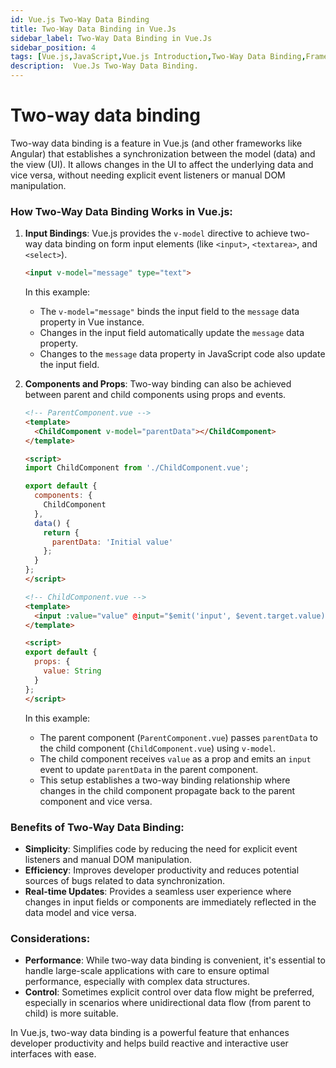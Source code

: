 ```yaml
---
id: Vue.js Two-Way Data Binding
title: Two-Way Data Binding in Vue.Js
sidebar_label: Two-Way Data Binding in Vue.Js
sidebar_position: 4
tags: [Vue.js,JavaScript,Vue.js Introduction,Two-Way Data Binding,Framework,Vue.Js Concepts]
description:  Vue.Js Two-Way Data Binding.
---
```

# Two-way data binding

Two-way data binding is a feature in Vue.js (and other frameworks like Angular) that establishes a synchronization between the model (data) and the view (UI). It allows changes in the UI to affect the underlying data and vice versa, without needing explicit event listeners or manual DOM manipulation.

### How Two-Way Data Binding Works in Vue.js:

1. **Input Bindings**: Vue.js provides the `v-model` directive to achieve two-way data binding on form input elements (like `<input>`, `<textarea>`, and `<select>`).

   ```html
   <input v-model="message" type="text">
   ```

   In this example:
   - The `v-model="message"` binds the input field to the `message` data property in Vue instance.
   - Changes in the input field automatically update the `message` data property.
   - Changes to the `message` data property in JavaScript code also update the input field.

2. **Components and Props**: Two-way binding can also be achieved between parent and child components using props and events.

   ```html
   <!-- ParentComponent.vue -->
   <template>
     <ChildComponent v-model="parentData"></ChildComponent>
   </template>

   <script>
   import ChildComponent from './ChildComponent.vue';

   export default {
     components: {
       ChildComponent
     },
     data() {
       return {
         parentData: 'Initial value'
       };
     }
   };
   </script>

   <!-- ChildComponent.vue -->
   <template>
     <input :value="value" @input="$emit('input', $event.target.value)">
   </template>

   <script>
   export default {
     props: {
       value: String
     }
   };
   </script>
   ```

   In this example:
   - The parent component (`ParentComponent.vue`) passes `parentData` to the child component (`ChildComponent.vue`) using `v-model`.
   - The child component receives `value` as a prop and emits an `input` event to update `parentData` in the parent component.
   - This setup establishes a two-way binding relationship where changes in the child component propagate back to the parent component and vice versa.

### Benefits of Two-Way Data Binding:

- **Simplicity**: Simplifies code by reducing the need for explicit event listeners and manual DOM manipulation.
- **Efficiency**: Improves developer productivity and reduces potential sources of bugs related to data synchronization.
- **Real-time Updates**: Provides a seamless user experience where changes in input fields or components are immediately reflected in the data model and vice versa.

### Considerations:

- **Performance**: While two-way data binding is convenient, it's essential to handle large-scale applications with care to ensure optimal performance, especially with complex data structures.
- **Control**: Sometimes explicit control over data flow might be preferred, especially in scenarios where unidirectional data flow (from parent to child) is more suitable.

In Vue.js, two-way data binding is a powerful feature that enhances developer productivity and helps build reactive and interactive user interfaces with ease.